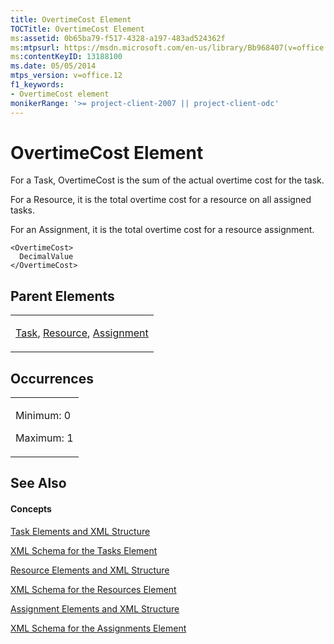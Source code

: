 ```yaml
---
title: OvertimeCost Element
TOCTitle: OvertimeCost Element
ms:assetid: 0b65ba79-f517-4328-a197-483ad524362f
ms:mtpsurl: https://msdn.microsoft.com/en-us/library/Bb968407(v=office.12)
ms:contentKeyID: 13188100
ms.date: 05/05/2014
mtps_version: v=office.12
f1_keywords:
- OvertimeCost element
monikerRange: '>= project-client-2007 || project-client-odc'
---
```


# OvertimeCost Element




For a Task, OvertimeCost is the sum of the actual overtime cost for the task.

For a Resource, it is the total overtime cost for a resource on all assigned tasks.

For an Assignment, it is the total overtime cost for a resource assignment.

    <OvertimeCost>
      DecimalValue
    </OvertimeCost>

## Parent Elements

<table>
<colgroup>
<col style="width: 100%" />
</colgroup>
<tbody>
<tr class="odd">
<td><p><a href="task-element.md">Task</a>, <a href="resource-element.md">Resource</a>, <a href="assignment-element.md">Assignment</a></p></td>
</tr>
</tbody>
</table>

## Occurrences

<table>
<colgroup>
<col style="width: 100%" />
</colgroup>
<tbody>
<tr class="odd">
<td><p>Minimum: 0</p>
<p>Maximum: 1</p></td>
</tr>
</tbody>
</table>

## See Also

#### Concepts

[Task Elements and XML Structure](task-elements-and-xml-structure.md)

[XML Schema for the Tasks Element](xml-schema-for-the-tasks-element.md)

[Resource Elements and XML Structure](resource-elements-and-xml-structure.md)

[XML Schema for the Resources Element](xml-schema-for-the-resources-element.md)

[Assignment Elements and XML Structure](assignment-elements-and-xml-structure.md)

[XML Schema for the Assignments Element](xml-schema-for-the-assignments-element.md)

